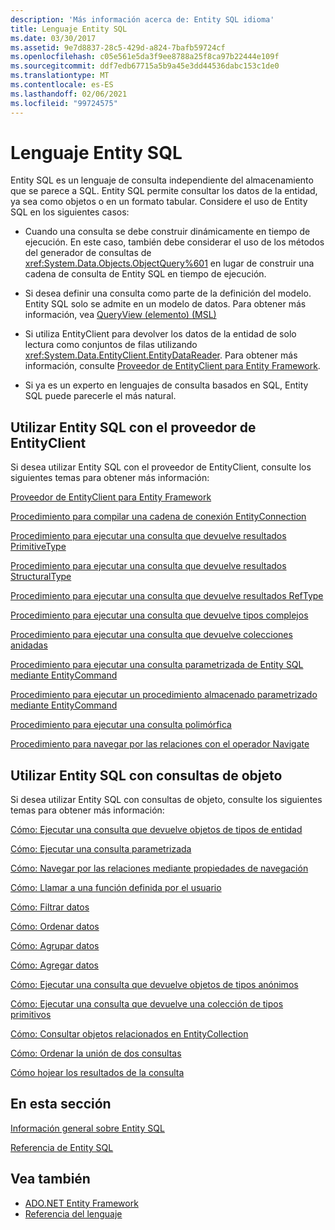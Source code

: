 ```yaml
---
description: 'Más información acerca de: Entity SQL idioma'
title: Lenguaje Entity SQL
ms.date: 03/30/2017
ms.assetid: 9e7d8837-28c5-429d-a824-7bafb59724cf
ms.openlocfilehash: c05e561e5da3f9ee8788a25f8ca97b22444e109f
ms.sourcegitcommit: ddf7edb67715a5b9a45e3dd44536dabc153c1de0
ms.translationtype: MT
ms.contentlocale: es-ES
ms.lasthandoff: 02/06/2021
ms.locfileid: "99724575"
---
```

# <a name="entity-sql-language"></a>Lenguaje Entity SQL

Entity SQL es un lenguaje de consulta independiente del almacenamiento que se parece a SQL. Entity SQL permite consultar los datos de la entidad, ya sea como objetos o en un formato tabular. Considere el uso de Entity SQL en los siguientes casos:  
  
- Cuando una consulta se debe construir dinámicamente en tiempo de ejecución. En este caso, también debe considerar el uso de los métodos del generador de consultas de <xref:System.Data.Objects.ObjectQuery%601> en lugar de construir una cadena de consulta de Entity SQL en tiempo de ejecución.  
  
- Si desea definir una consulta como parte de la definición del modelo. Entity SQL solo se admite en un modelo de datos. Para obtener más información, vea [QueryView (elemento) (MSL)](/ef/ef6/modeling/designer/advanced/edmx/msl-spec#queryview-element-msl)  
  
- Si utiliza EntityClient para devolver los datos de la entidad de solo lectura como conjuntos de filas utilizando <xref:System.Data.EntityClient.EntityDataReader>. Para obtener más información, consulte [Proveedor de EntityClient para Entity Framework](../entityclient-provider-for-the-entity-framework.md).  
  
- Si ya es un experto en lenguajes de consulta basados en SQL, Entity SQL puede parecerle el más natural.  
  
## <a name="using-entity-sql-with-the-entityclient-provider"></a>Utilizar Entity SQL con el proveedor de EntityClient  

 Si desea utilizar Entity SQL con el proveedor de EntityClient, consulte los siguientes temas para obtener más información:  
  
 [Proveedor de EntityClient para Entity Framework](../entityclient-provider-for-the-entity-framework.md)  
  
 [Procedimiento para compilar una cadena de conexión EntityConnection](../how-to-build-an-entityconnection-connection-string.md)  
  
 [Procedimiento para ejecutar una consulta que devuelve resultados PrimitiveType](../how-to-execute-a-query-that-returns-primitivetype-results.md)  
  
 [Procedimiento para ejecutar una consulta que devuelve resultados StructuralType](../how-to-execute-a-query-that-returns-structuraltype-results.md)  
  
 [Procedimiento para ejecutar una consulta que devuelve resultados RefType](../how-to-execute-a-query-that-returns-reftype-results.md)  
  
 [Procedimiento para ejecutar una consulta que devuelve tipos complejos](../how-to-execute-a-query-that-returns-complex-types.md)  
  
 [Procedimiento para ejecutar una consulta que devuelve colecciones anidadas](../how-to-execute-a-query-that-returns-nested-collections.md)  
  
 [Procedimiento para ejecutar una consulta parametrizada de Entity SQL mediante EntityCommand](../how-to-execute-a-parameterized-entity-sql-query-using-entitycommand.md)  
  
 [Procedimiento para ejecutar un procedimiento almacenado parametrizado mediante EntityCommand](../how-to-execute-a-parameterized-stored-procedure-using-entitycommand.md)  
  
 [Procedimiento para ejecutar una consulta polimórfica](../how-to-execute-a-polymorphic-query.md)  
  
 [Procedimiento para navegar por las relaciones con el operador Navigate](../how-to-navigate-relationships-with-the-navigate-operator.md)  
  
## <a name="using-entity-sql-with-object-queries"></a>Utilizar Entity SQL con consultas de objeto  

 Si desea utilizar Entity SQL con consultas de objeto, consulte los siguientes temas para obtener más información:  
  
 [Cómo: Ejecutar una consulta que devuelve objetos de tipos de entidad](/previous-versions/dotnet/netframework-4.0/bb738694(v=vs.100))  
  
 [Cómo: Ejecutar una consulta parametrizada](/previous-versions/dotnet/netframework-4.0/bb738521(v=vs.100))  
  
 [Cómo: Navegar por las relaciones mediante propiedades de navegación](/previous-versions/dotnet/netframework-4.0/bb896321(v=vs.100))  
  
 [Cómo: Llamar a una función definida por el usuario](/previous-versions/dotnet/netframework-4.0/dd490951(v=vs.100))  
  
 [Cómo: Filtrar datos](/previous-versions/dotnet/netframework-4.0/cc716755(v=vs.100))  
  
 [Cómo: Ordenar datos](/previous-versions/dotnet/netframework-4.0/cc716784(v=vs.100))  
  
 [Cómo: Agrupar datos](/previous-versions/dotnet/netframework-4.0/bb896341(v=vs.100))  
  
 [Cómo: Agregar datos](/previous-versions/dotnet/netframework-4.0/cc716738(v=vs.100))  
  
 [Cómo: Ejecutar una consulta que devuelve objetos de tipos anónimos](/previous-versions/dotnet/netframework-4.0/bb738512(v=vs.100))  
  
 [Cómo: Ejecutar una consulta que devuelve una colección de tipos primitivos](/previous-versions/dotnet/netframework-4.0/bb738451(v=vs.100))  
  
 [Cómo: Consultar objetos relacionados en EntityCollection](/previous-versions/dotnet/netframework-4.0/cc716708(v=vs.100))  
  
 [Cómo: Ordenar la unión de dos consultas](/previous-versions/dotnet/netframework-4.0/bb896299(v=vs.100))  
  
 [Cómo hojear los resultados de la consulta](/previous-versions/dotnet/netframework-4.0/bb738702(v=vs.100))  
  
## <a name="in-this-section"></a>En esta sección  

 [Información general sobre Entity SQL](entity-sql-overview.md)  
  
 [Referencia de Entity SQL](entity-sql-reference.md)  
  
## <a name="see-also"></a>Vea también

- [ADO.NET Entity Framework](../index.md)
- [Referencia del lenguaje](index.md)
